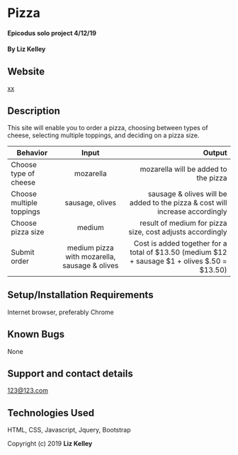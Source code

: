 # Pizza

#### Epicodus solo project 4/12/19

#### By **Liz Kelley**

## Website
[xx](https://)

## Description

This site will enable you to order a pizza, choosing between types of cheese, selecting multiple toppings, and deciding on a pizza size.

| Behavior | Input | Output | 
| ------------- |:-------------:| -----:| 
| Choose type of cheese | mozarella | mozarella will be added to the pizza | 
| Choose multiple toppings | sausage, olives | sausage & olives will be added to the pizza & cost will increase accordingly | 
| Choose pizza size | medium | result of medium for pizza size, cost adjusts accordingly | 
| Submit order | medium pizza with mozarella, sausage & olives | Cost is added together for a total of $13.50 (medium $12 + sausage $1 + olives $.50 = $13.50) | 


## Setup/Installation Requirements

Internet browser, preferably Chrome

## Known Bugs

None

## Support and contact details

123@123.com

## Technologies Used

HTML, CSS, Javascript, Jquery, Bootstrap

Copyright (c) 2019 **Liz Kelley**
